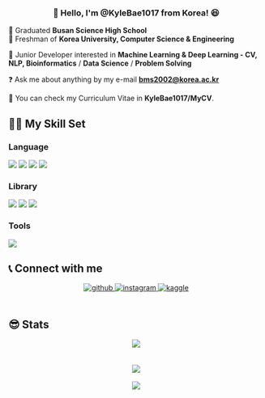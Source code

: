 ### <div align="center">👋 Hello, I'm @KyleBae1017 from Korea! 😆 </div>  
  

🏫 Graduated **Busan Science High School**\
🏫 Freshman of **Korea University, Computer Science & Engineering** 
  
🌱 Junior Developer interested in **Machine Learning & Deep Learning - CV, NLP, Bioinformatics** / **Data Science** / **Problem Solving**
  
❓ Ask me about anything by my e-mail **bms2002@korea.ac.kr**

📄 You can check my Curriculum Vitae in **KyleBae1017/MyCV**.
 
## 🧑‍💻 My Skill Set  

### Language  
<img src="https://img.shields.io/badge/Python-3776AB?style=flat-square&logo=Python&logoColor=yellow"/> <img src="https://img.shields.io/badge/C-A8B9CC?style=flat-square&logo=C&logoColor=orange"/> <img src="https://img.shields.io/badge/C++-00599C?style=flat-square&logo=cplusplus&logoColor=white"> <img src="https://img.shields.io/badge/R-276DC3?style=flat-square&logo=R&logoColor=black">
### Library
<img src="https://img.shields.io/badge/Tensorflow-FF6F00?style=flat-square&logo=Tensorflow&logoColor=white"/> <img src="https://img.shields.io/badge/Keras-D00000?style=flat-square&logo=Keras&logoColor=white"/> <img src="https://img.shields.io/badge/scikit--learn-F7931E?style=flat-square&logo=scikit-learn&logoColor=blue"/> 
### Tools
<img src="https://img.shields.io/badge/Linux-FCC624?style=flat-square&logo=Linux&logoColor=black"/>

<br/>  


## 📞 Connect with me  
<div align="center">
<a href="https://github.com/KyleBae1017" target="_blank">
<img src=https://img.shields.io/badge/github-%2324292e.svg?&style=for-the-badge&logo=github&logoColor=white alt=github style="margin-bottom: 5px;" />
</a>
<a href="https://instagram.com/bae_ms_1017" target="_blank">
<img src=https://img.shields.io/badge/instagram-%23000000.svg?&style=for-the-badge&logo=instagram&logoColor=white alt=instagram style="margin-bottom: 5px;" />
</a>
<a href="https://www.kaggle.com/Kyle1017" target="_blank">
<img src=https://img.shields.io/badge/kaggle-%2344BAE8.svg?&style=for-the-badge&logo=kaggle&logoColor=white alt=kaggle style="margin-bottom: 5px;" />
</a>  
</div>  
  

<br/>  


## 😎 Stats  
<div align="center"><img src="https://github-readme-stats.vercel.app/api?username=KyleBae1017&show_icons=true&count_private=true&hide_border=true" align="center" /></div>  


<br/>  

  

<br/>  

<div align='center'> <img src="http://mazassumnida.wtf/api/v2/generate_badge?boj=bms2002"></div>

<br/>  

<div align="center"> <img src="https://komarev.com/ghpvc/?username=KyleBae1017&&style=flat-square" align="center" />
</div>  
  

<br/>  


<br />


